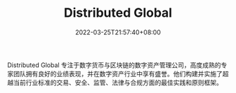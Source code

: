 ﻿---
weight: 
title: "Distributed Global"
description: "Distributed Global 专注于数字货币与区块链的数字资产管理公司，高度成熟的专家团队拥有良好的业绩表现，并在数字资产行业中享有盛誉"
date: 2022-03-25T21:57:40+08:00
lastmod: 2022-03-25T16:45:40+08:00
draft: false
authors: ["Metabd"]
featuredImage: "distributed-global.jpg"
link: ""
tags: ["投资机构","Distributed Global"]
categories: ["navigation"]
navigation: ["投资机构"]
lightgallery: true
toc: true
pinned: false
recommend: false
recommend1: false
---
Distributed Global 专注于数字货币与区块链的数字资产管理公司，高度成熟的专家团队拥有良好的业绩表现，并在数字资产行业中享有盛誉。他们构建并实施了超越当前行业标准的交易、安全、监管、法律与合规方面的最佳实践和原则框架。
